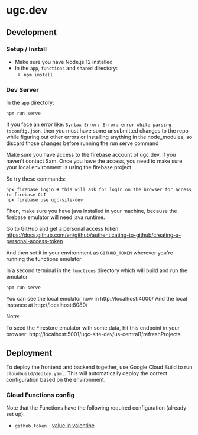# ugc.dev

## Development

### Setup / Install

  * Make sure you have Node.js 12 installed
  * In the `app`, `functions` and `shared` directory:
    * `npm install`

### Dev Server

In the `app` directory:

```
npm run serve
```
If you face an error like: `Syntax Error: Error: error while parsing tsconfig.json`, then you must have some unsubmitted
changes to the repo while figuring out other errors or installing anything in the node_modules, so discard those changes before running the run serve command

Make sure you have access to the firebase account of ugc.dev, if you haven't contact Sam.
Once you have the access, you need to make sure your local environment is using the firebase project

So try these commands:

```
npx firebase login # this will ask for login on the browser for access to firebase CLI
npx firebase use ugc-site-dev

```
Then, make sure you have java installed in your machine, because the firebase emulator will need java runtime.

Go to GitHub and get a personal access token:
https://docs.github.com/en/github/authenticating-to-github/creating-a-personal-access-token

And then set it in your environment as `GITHUB_TOKEN` wherever you're running the functions emulator

In a second terminal in the `functions` directory which will build and run the emulator 

```
npm run serve
```

You can see the local emulator now in http://localhost:4000/
And the local instance at http://localhost:8080/

Note: 

To seed the Firestore emulator with some data, hit this endpoint in your browser:
http://localhost:5001/ugc-site-dev/us-central1/refreshProjects

## Deployment

To deploy the frontend and backend together, use Google Cloud Build to run `cloudbuild/deploy.yaml`.
This will automatically deploy the correct configuration based on the environment.

### Cloud Functions config

Note that the Functions have the following required configuration (already set up):

  * `github.token` - [value in valentine](https://valentine.corp.google.com/#/show/1612543501395716)
